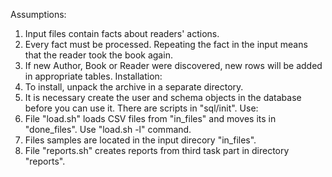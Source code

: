 Assumptions:
1) Input files contain facts about readers' actions.
2) Every fact must be processed. Repeating the fact in the input means that the reader took the book again.
3) If new Author, Book or Reader were discovered, new rows will be added in appropriate tables.
Installation:
1) To install, unpack the archive in a separate directory.
2) It is necessary create the user and schema objects in the database before you can use it. There are scripts in "sql/init".
Use:
1) File "load.sh" loads CSV files from "in_files" and moves its in "done_files". Use "load.sh -l" command.
2) Files samples are located in the input direcory "in_files".
3) File "reports.sh" creates reports from third task part in directory "reports".